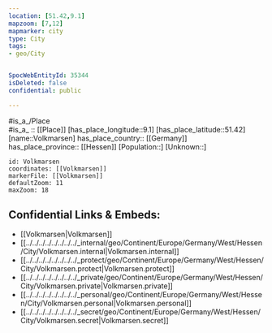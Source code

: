 ```yaml
---
location: [51.42,9.1] 
mapzoom: [7,12] 
mapmarker: city 
type: City
tags:
- geo/City


SpocWebEntityId: 35344
isDeleted: false
confidential: public

---
```

#is_a_/Place  
#is_a_ :: [[Place]] 
[has_place_longitude::9.1] 
[has_place_latitude::51.42] 
[name::Volkmarsen] 
has_place_country:: [[Germany]]  
has_place_province:: [[Hessen]] 
[Population::] 
[Unknown::] 


```leaflet
id: Volkmarsen
coordinates: [[Volkmarsen]] 
markerFile: [[Volkmarsen]] 
defaultZoom: 11 
maxZoom: 18
```


## Confidential Links & Embeds: 
- [[Volkmarsen|Volkmarsen]]  
- [[../../../../../../../../_internal/geo/Continent/Europe/Germany/West/Hessen/City/Volkmarsen.internal|Volkmarsen.internal]] 
- [[../../../../../../../../_protect/geo/Continent/Europe/Germany/West/Hessen/City/Volkmarsen.protect|Volkmarsen.protect]] 
- [[../../../../../../../../_private/geo/Continent/Europe/Germany/West/Hessen/City/Volkmarsen.private|Volkmarsen.private]] 
- [[../../../../../../../../_personal/geo/Continent/Europe/Germany/West/Hessen/City/Volkmarsen.personal|Volkmarsen.personal]] 
- [[../../../../../../../../_secret/geo/Continent/Europe/Germany/West/Hessen/City/Volkmarsen.secret|Volkmarsen.secret]] 
